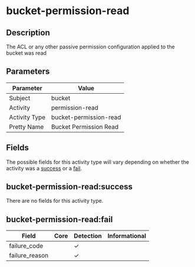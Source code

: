 bucket-permission-read
======================

Description
-----------
The ACL or any other passive permission configuration applied to the bucket was read

Parameters
----------
| Parameter     | Value                  |
| ------------- | ---------------------- |
| Subject       | bucket                 |
| Activity      | permission-read        |
| Activity Type | bucket-permission-read |
| Pretty Name   | Bucket Permission Read |


Fields
------

The possible fields for this activity type will vary depending on whether the activity was a [success](#bucket-permission-readsuccess) or a [fail](#bucket-permission-readfail).


bucket-permission-read:success
------------------------------

There are no fields for this activity type.


bucket-permission-read:fail
---------------------------

| Field          | Core | Detection | Informational |
| -------------- | ---- | --------- | ------------- |
| failure_code   |      | &#10003;  |               |
| failure_reason |      | &#10003;  |               |
